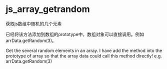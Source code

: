js_array_getrandom
==================

获取js数组中随机的几个元素

已经将该方法添加到数组的prototype中，数组对象可以直接调用。例如arrData.getRandom(3)。


Get the several random elements in an array. I have add the method into the prototype of array so that the array data could call this method directly! e.g. arrData.getRandom(3)
